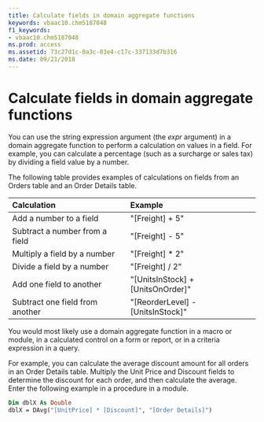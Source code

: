 ```yaml
---
title: Calculate fields in domain aggregate functions
keywords: vbaac10.chm5187048
f1_keywords:
- vbaac10.chm5187048
ms.prod: access
ms.assetid: 73c27d1c-0a3c-03e4-c17c-337133d7b316
ms.date: 09/21/2018
---
```



# Calculate fields in domain aggregate functions

You can use the string expression argument (the  _expr_ argument) in a domain aggregate function to perform a calculation on values in a field. For example, you can calculate a percentage (such as a surcharge or sales tax) by dividing a field value by a number.

The following table provides examples of calculations on fields from an Orders table and an Order Details table.


|**Calculation**|**Example**|
|:-----|:-----|
|Add a number to a field|"[Freight] + 5"|
|Subtract a number from a field|"[Freight] - 5"|
|Multiply a field by a number|"[Freight] * 2"|
|Divide a field by a number|"[Freight] / 2"|
|Add one field to another|"[UnitsInStock] + [UnitsOnOrder]"|
|Subtract one field from another|"[ReorderLevel] - [UnitsInStock]"|

You would most likely use a domain aggregate function in a macro or module, in a calculated control on a form or report, or in a criteria expression in a query.

For example, you can calculate the average discount amount for all orders in an Order Details table. Multiply the Unit Price and Discount fields to determine the discount for each order, and then calculate the average. Enter the following example in a procedure in a module.

```vb
Dim dblX As Double 
dblX = DAvg("[UnitPrice] * [Discount]", "[Order Details]")
```


